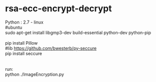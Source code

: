 # rsa-ecc-encrypt-decrypt
Python : 2.7 - linux <br>
#ubuntu <br>
sudo apt-get install libgmp3-dev build-essential python-dev python-pip <br>
<br>
pip install Pillow<br>
#lib https://github.com/bwesterb/py-seccure<br>
pip install seccure<br>
<br>
<br>
run:<br>
python ./ImageEncryption.py
